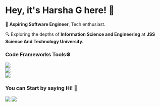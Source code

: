 <h1>Hey, it's Harsha G here! 🌟</h1>

🚀 **Aspiring Software Engineer**, Tech enthusiast. 

🔍 Exploring the depths of **Information Science and Engineering** at **JSS Science And Technology University.** 
<br/> 

<div> 
<h3>Code Frameworks Tools⚙️</h3>
<img src="https://skillicons.dev/icons?i=python,c,java,cpp,cs,javascript," /><br/> 
<img src="https://skillicons.dev/icons?i=html,css,react,nextjs,django,tailwind" /><br/> 
<img src="https://skillicons.dev/icons?i=bootstrap,mysql,mongodb,vscode,vercel,aws" /><br/> 
</div> 

<div> 
<h3>You can Start by saying Hi! 👋</h3> 
<a href="mailto:harshag3106@gmail.com?subject=Your%20Subject&body=You%20can%20Start%20by%20Saying%20Hi!"><img src="https://skillicons.dev/icons?i=gmail"/></a></t>
<a href="https://www.linkedin.com/in/harsha-g-72a900292"><img src="https://skillicons.dev/icons?i=linkedin"/></a> 
</div> 
<br/> 
<br/>

